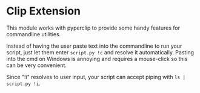 Clip Extension
==============

This module works with pyperclip to provide some handy features for commandline utilities.

Instead of having the user paste text into the commandline to run your script, just let them enter `script.py !c` and resolve it automatically. Pasting into the cmd on Windows is annoying and requires a mouse-click so this can be very convenient.

Since "!i" resolves to user input, your script can accept piping with `ls | script.py !i`.